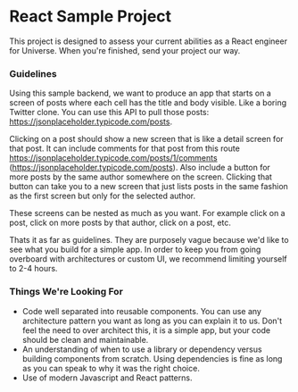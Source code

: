 # React Sample Project

This project is designed to assess your current abilities as a React engineer for Universe. When you're finished, send your project our way.

### Guidelines

Using this sample backend, we want to produce an app that starts on a screen of posts where each cell has the title and body visible. Like a boring Twitter clone. You can use this API to pull those posts: https://jsonplaceholder.typicode.com/posts.

Clicking on a post should show a new screen that is like a detail screen for that post. It can include comments for that post from this route https://jsonplaceholder.typicode.com/posts/1/comments (https://jsonplaceholder.typicode.com/posts). Also include a button for more posts by the same author somewhere on the screen. Clicking that button can take you to a new screen that just lists posts in the same fashion as the first screen but only for the selected author.

These screens can be nested as much as you want. For example click on a post, click on more posts by that author, click on a post, etc.

Thats it as far as guidelines. They are purposely vague because we'd like to see what you build for a simple app. In order to keep you from going overboard with architectures or custom UI, we recommend limiting yourself to 2-4 hours.

### Things We're Looking For

- Code well separated into reusable components. You can use any architecture pattern you want as long as you can explain it to us. Don't feel the need to over architect this, it is a simple app, but your code should be clean and maintainable.
- An understanding of when to use a library or dependency versus building components from scratch. Using dependencies is fine as long as you can speak to why it was the right choice.
- Use of modern Javascript and React patterns.
